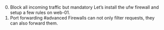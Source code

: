 0. Block all incoming traffic but
mandatory
Let’s install the ufw firewall and setup a few rules on web-01.
1. Port forwarding
#advanced
Firewalls can not only filter requests, they can also forward them.
